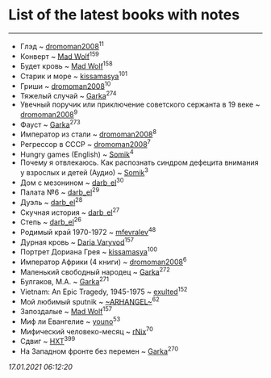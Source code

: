 # List of the latest books with notes
---

* Глэд ~ [dromoman2008](users/444/44461886-yandex)<sup>11</sup>
* Конверт ~ [Mad Wolf](users/947/94738840-vkontakte)<sup>159</sup>
* Будет кровь ~ [Mad Wolf](users/947/94738840-vkontakte)<sup>158</sup>
* Старик и море ~ [kissamasya](users/684/68439978-vkontakte)<sup>101</sup>
* Гриши ~ [dromoman2008](users/444/44461886-yandex)<sup>10</sup>
* Тяжелый случай ~ [Garka](users/115/115753719718250012620-google)<sup>274</sup>
* Увечный поручик или приключение советского сержанта в 19 веке ~ [dromoman2008](users/444/44461886-yandex)<sup>9</sup>
* Фауст ~ [Garka](users/115/115753719718250012620-google)<sup>273</sup>
* Император из стали ~ [dromoman2008](users/444/44461886-yandex)<sup>8</sup>
* Регрессор в СССР ~ [dromoman2008](users/444/44461886-yandex)<sup>7</sup>
* Hungry games (English) ~ [Somik](users/100/100006761945842-facebook)<sup>4</sup>
* Почему я отвлекаюсь. Как распознать синдром дефецита внимания у взрослых и детей (Аудио) ~ [Somik](users/100/100006761945842-facebook)<sup>3</sup>
* Дом с мезонином ~ [darb_el](users/184/184135339-vkontakte)<sup>30</sup>
* Палата №6 ~ [darb_el](users/184/184135339-vkontakte)<sup>29</sup>
* Дуэль ~ [darb_el](users/184/184135339-vkontakte)<sup>28</sup>
* Скучная история ~ [darb_el](users/184/184135339-vkontakte)<sup>27</sup>
* Степь ~ [darb_el](users/184/184135339-vkontakte)<sup>26</sup>
* Родимый край 1970-1972 ~ [mfevralev](users/140/140966150-vkontakte)<sup>48</sup>
* Дурная кровь ~ [Daria Varyvod](users/829/829893410524253-facebook)<sup>157</sup>
* Портрет Дориана Грея ~ [kissamasya](users/684/68439978-vkontakte)<sup>100</sup>
* Император Африки  (4 книги) ~ [dromoman2008](users/444/44461886-yandex)<sup>6</sup>
* Маленький свободный народец ~ [Garka](users/115/115753719718250012620-google)<sup>272</sup>
* Булгаков, М.А. ~ [Garka](users/115/115753719718250012620-google)<sup>271</sup>
* Vietnam: An Epic Tragedy, 1945-1975 ~ [exulted](users/100/100599204551896265722-google)<sup>152</sup>
* Мой любимый sputnik ~ [~ARHANGEL~](users/642/64251996-vkontakte)<sup>62</sup>
* Запоздалые ~ [Mad Wolf](users/947/94738840-vkontakte)<sup>157</sup>
* Миф ли Евангелие ~ [youno](users/302/302928912-vkontakte)<sup>53</sup>
* Мифический человеко-месяц ~ [rNix](users/227/22742452-yandex)<sup>70</sup>
* Сдвиг ~ [HXT](users/100/100002563462782-facebook)<sup>399</sup>
* На Западном фронте без перемен ~ [Garka](users/115/115753719718250012620-google)<sup>270</sup>


_17.01.2021 06:12:20_
